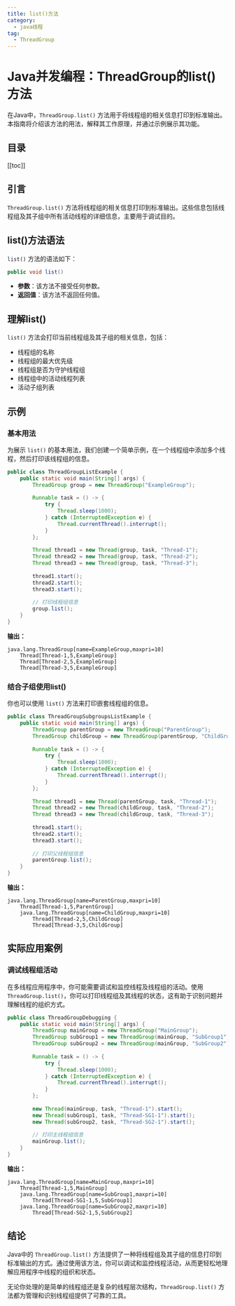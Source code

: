 ```yaml
---
title: list()方法
category:
  - java线程
tag:
  - ThreadGroup
---
```

# Java并发编程：ThreadGroup的list()方法

在Java中，`ThreadGroup.list()` 方法用于将线程组的相关信息打印到标准输出。本指南将介绍该方法的用法，解释其工作原理，并通过示例展示其功能。

## 目录

[[toc]]

## 引言

`ThreadGroup.list()` 方法将线程组的相关信息打印到标准输出。这些信息包括线程组及其子组中所有活动线程的详细信息，主要用于调试目的。

## list()方法语法

`list()` 方法的语法如下：

```java
public void list()
```

- **参数**：该方法不接受任何参数。
- **返回值**：该方法不返回任何值。

## 理解list()

`list()` 方法会打印当前线程组及其子组的相关信息，包括：

- 线程组的名称
- 线程组的最大优先级
- 线程组是否为守护线程组
- 线程组中的活动线程列表
- 活动子组列表

## 示例

### 基本用法

为展示 `list()` 的基本用法，我们创建一个简单示例，在一个线程组中添加多个线程，然后打印该线程组的信息。

```java
public class ThreadGroupListExample {
    public static void main(String[] args) {
        ThreadGroup group = new ThreadGroup("ExampleGroup");
        
        Runnable task = () -> {
            try {
                Thread.sleep(1000);
            } catch (InterruptedException e) {
                Thread.currentThread().interrupt();
            }
        };
        
        Thread thread1 = new Thread(group, task, "Thread-1");
        Thread thread2 = new Thread(group, task, "Thread-2");
        Thread thread3 = new Thread(group, task, "Thread-3");
        
        thread1.start();
        thread2.start();
        thread3.start();
        
        // 打印线程组信息
        group.list();
    }
}
```

**输出：**
```
java.lang.ThreadGroup[name=ExampleGroup,maxpri=10]
    Thread[Thread-1,5,ExampleGroup]
    Thread[Thread-2,5,ExampleGroup]
    Thread[Thread-3,5,ExampleGroup]
```

### 结合子组使用list()

你也可以使用 `list()` 方法来打印嵌套线程组的信息。

```java
public class ThreadGroupSubgroupsListExample {
    public static void main(String[] args) {
        ThreadGroup parentGroup = new ThreadGroup("ParentGroup");
        ThreadGroup childGroup = new ThreadGroup(parentGroup, "ChildGroup");
        
        Runnable task = () -> {
            try {
                Thread.sleep(1000);
            } catch (InterruptedException e) {
                Thread.currentThread().interrupt();
            }
        };
        
        Thread thread1 = new Thread(parentGroup, task, "Thread-1");
        Thread thread2 = new Thread(childGroup, task, "Thread-2");
        Thread thread3 = new Thread(childGroup, task, "Thread-3");
        
        thread1.start();
        thread2.start();
        thread3.start();
        
        // 打印父线程组信息
        parentGroup.list();
    }
}
```

**输出：**
```
java.lang.ThreadGroup[name=ParentGroup,maxpri=10]
    Thread[Thread-1,5,ParentGroup]
    java.lang.ThreadGroup[name=ChildGroup,maxpri=10]
        Thread[Thread-2,5,ChildGroup]
        Thread[Thread-3,5,ChildGroup]
```

## 实际应用案例

### 调试线程组活动

在多线程应用程序中，你可能需要调试和监控线程及线程组的活动。使用 `ThreadGroup.list()`，你可以打印线程组及其线程的状态，这有助于识别问题并理解线程的组织方式。

```java
public class ThreadGroupDebugging {
    public static void main(String[] args) {
        ThreadGroup mainGroup = new ThreadGroup("MainGroup");
        ThreadGroup subGroup1 = new ThreadGroup(mainGroup, "SubGroup1");
        ThreadGroup subGroup2 = new ThreadGroup(mainGroup, "SubGroup2");
        
        Runnable task = () -> {
            try {
                Thread.sleep(1000);
            } catch (InterruptedException e) {
                Thread.currentThread().interrupt();
            }
        };
        
        new Thread(mainGroup, task, "Thread-1").start();
        new Thread(subGroup1, task, "Thread-SG1-1").start();
        new Thread(subGroup2, task, "Thread-SG2-1").start();
        
        // 打印主线程组信息
        mainGroup.list();
    }
}
```

**输出：**
```
java.lang.ThreadGroup[name=MainGroup,maxpri=10]
    Thread[Thread-1,5,MainGroup]
    java.lang.ThreadGroup[name=SubGroup1,maxpri=10]
        Thread[Thread-SG1-1,5,SubGroup1]
    java.lang.ThreadGroup[name=SubGroup2,maxpri=10]
        Thread[Thread-SG2-1,5,SubGroup2]
```

## 结论

Java中的 `ThreadGroup.list()` 方法提供了一种将线程组及其子组的信息打印到标准输出的方式。通过使用该方法，你可以调试和监控线程活动，从而更轻松地理解应用程序中线程的组织和状态。

无论你处理的是简单的线程组还是复杂的线程层次结构，`ThreadGroup.list()` 方法都为管理和识别线程组提供了可靠的工具。
